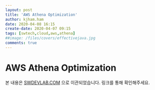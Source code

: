 ```yaml
---
layout: post
title: 'AWS Athena Optimization'
author: kjham.ham
date: 2020-04-08 16:15
create-date: 2020-04-07 09:15
tags: [swtech,cloud,aws,athena]
##image: /files/covers/effectivejava.jpg
comments: true
---
```


# AWS Athena Optimization

본 내용은 [SWDEVLAB.COM](https://swdevlab.com/100) 으로 이관되었습니다.
링크를 통해 확인해주세요.
